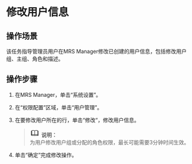 # 修改用户信息<a name="ZH-CN_TOPIC_0139052702"></a>

## 操作场景<a name="zh-cn_topic_0050661070_zh-cn_topic_0043021167_section23299131151821"></a>

该任务指导管理员用户在MRS Manager修改已创建的用户信息，包括修改用户组、主组、角色和描述。

## 操作步骤<a name="zh-cn_topic_0050661070_zh-cn_topic_0043021167_section34061294151842"></a>

1.  在MRS Manager，单击“系统设置”。
2.  在“权限配置”区域，单击“用户管理”。
3.  在要修改用户所在的行，单击“修改“，修改用户信息。

    >![](public_sys-resources/icon-note.gif) **说明：**   
    >为用户修改用户组或分配的角色权限，最长可能需要3分钟时间生效。  

4.  单击“确定”完成修改操作。

